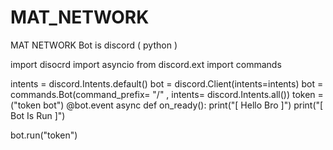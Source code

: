 # MAT_NETWORK
MAT NETWORK Bot is discord ( python )

import disocrd
import asyncio
from discord.ext import commands

intents = discord.Intents.default()
bot = discord.Client(intents=intents)
bot = commands.Bot(command_prefix= "/" , intents= discord.Intents.all())
token = ("token bot")
@bot.event
async def on_ready():
    print("[ Hello Bro ]")
    print("[ Bot Is Run ]")

bot.run("token")
